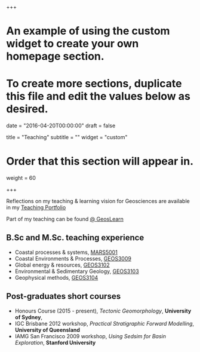 +++
# An example of using the custom widget to create your own homepage section.
# To create more sections, duplicate this file and edit the values below as desired.

date = "2016-04-20T00:00:00"
draft = false

title = "Teaching"
subtitle = ""
widget = "custom"

# Order that this section will appear in.
weight = 60

+++

Reflections on my teaching & learning vision for Geosciences are available in my [Teaching Portfolio](https://www.authorea.com/178491/IHpEmkvH1oIefxhDJXcVZg)

Part of my teaching can be found [@ GeosLearn](https://geoslearn.github.io/)

## B.Sc and M.Sc. teaching experience

- Coastal processes & systems, [MARS5001](http://sydney.edu.au/courses/uos/MARS5001/coastal-processes-and-systems)
- Coastal Environments & Processes, [GEOS3009](http://www.geosci.usyd.edu.au/units_of_study/us_geos3009.shtml)
- Global energy & resources, [GEOS3102](http://www.geosci.usyd.edu.au/units_of_study/us_geos3102.shtml)
- Environmental & Sedimentary Geology, [GEOS3103](http://www.geosci.usyd.edu.au/units_of_study/us_geos3103.shtml)
- Geophysical methods, [GEOS3104](http://www.geosci.usyd.edu.au/units_of_study/us_geos3104.shtml)

## Post-graduates short courses

- Honours Course (2015 - present), _Tectonic Geomorphology_, **University of Sydney**,
- IGC Brisbane 2012 workshop, _Practical Stratigraphic Forward Modelling_, **University of Queensland**
- IAMG San Francisco 2009 workshop, _Using Sedsim for Basin Exploration_, **Stanford University**
